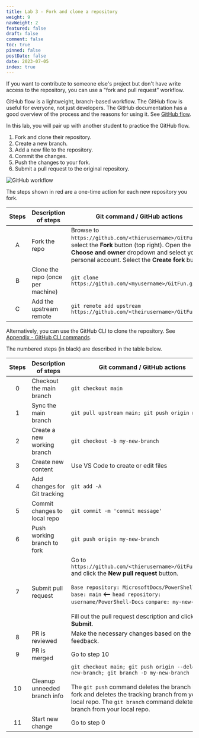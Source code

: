 ```yaml
---
title: Lab 3 - Fork and clone a repository
weight: 9
navWeight: 2
featured: false
draft: false
comment: false
toc: true
pinned: false
postDate: false
date: 2023-07-05
index: true
---
```

<!-- markdownlint-disable MD041 -->

If you want to contribute to someone else's project but don't have write access to the repository,
you can use a "fork and pull request" workflow.

GitHub flow is a lightweight, branch-based workflow. The GitHub flow is useful for everyone, not
just developers. The GitHub documentation has a good overview of the process and the reasons for
using it. See [GitHub flow][01].

In this lab, you will pair up with another student to practice the GitHub flow.

1. Fork and clone their repository.
1. Create a new branch.
1. Add a new file to the repository.
1. Commit the changes.
1. Push the changes to your fork.
1. Submit a pull request to the original repository.

![GitHub workflow][02]

The steps shown in red are a one-time action for each new repository you
fork.

| Steps |       Description of steps        |                                                                                         Git command / GitHub actions                                                                                          |
| :---: | --------------------------------- | ------------------------------------------------------------------------------------------------------------------------------------------------------------------------------------------------------------- |
|   A   | Fork the repo                     | Browse to `https://github.com/<thierusername>/GitFun` and select the **Fork** button (top right). Open the **Choose and owner** dropdown and select your personal account. Select the **Create fork** button. |
|   B   | Clone the repo (once per machine) | `git clone https://github.com/<myusername>/GitFun.git`                                                                                                                                                        |
|   C   | Add the upstream remote           | `git remote add upstream https://github.com/<theirusername>/GitFun.git`                                                                                                                                       |

Alternatively, you can use the GitHub CLI to clone the repository. See
[Appendix - GitHub CLI commands][03].

The numbered steps (in black) are described in the table below.

| Steps |     Description of steps     |                                                                                                                                               Git command / GitHub actions                                                                                                                                               |
| :---: | ---------------------------- | ------------------------------------------------------------------------------------------------------------------------------------------------------------------------------------------------------------------------------------------------------------------------------------------------------------------------ |
|   0   | Checkout the main branch     | `git checkout main`                                                                                                                                                                                                                                                                                                      |
|   1   | Sync the main branch         | `git pull upstream main; git push origin main`                                                                                                                                                                                                                                                                           |
|   2   | Create a new working branch  | `git checkout -b my-new-branch`                                                                                                                                                                                                                                                                                          |
|   3   | Create new content           | Use VS Code to create or edit files                                                                                                                                                                                                                                                                                      |
|   4   | Add changes for Git tracking | `git add -A`                                                                                                                                                                                                                                                                                                             |
|   5   | Commit changes to local repo | `git commit -m 'commit message'`                                                                                                                                                                                                                                                                                         |
|   6   | Push working branch to fork  | `git push origin my-new-branch`                                                                                                                                                                                                                                                                                          |
|   7   | Submit pull request          | Go to `https://github.com/<thierusername>/GitFun/pulls` and click the **New pull request** button.<br><br>`Base repository: MicrosoftDocs/PowerShell-Docs` `base: main` **<--** `head repository: username/PowerShell-Docs` `compare: my-new-branch` <br><br>Fill out the pull request description and click **Submit**. |
|   8   | PR is reviewed               | Make the necessary changes based on the review feedback.                                                                                                                                                                                                                                                                 |
|   9   | PR is merged                 | Go to step 10                                                                                                                                                                                                                                                                                                            |
|  10   | Cleanup unneeded branch info | `git checkout main; git push origin --delete my-new-branch; git branch -D my-new-branch`<br><br>The `git push` command deletes the branch in your fork and deletes the tracking branch from your local repo. The `git branch` command deletes the branch from your local repo.                                           |
|  11   | Start new change             | Go to step 0                                                                                                                                                                                                                                                                                                             |

<!-- link references -->
[01]: https://docs.github.com/en/get-started/quickstart/github-flow
[02]: images/gitfundamentals/s9-github-flow.png
[03]: ../slide10-appendix/#clone-an-existing-github-repository

